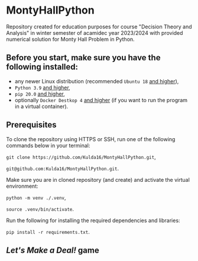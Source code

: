 # MontyHallPython
Repository created for education purposes for course "Decision Theory and Analysis" in winter semester of acamidec year 
2023/2024 with provided numerical solution for Monty Hall Problem in Python.

## Before you start, make sure you have the following installed:
- any newer Linux distribution (recommended `Ubuntu 18` [and higher](https://ubuntu.com/download/desktop)),
- `Python 3.9` [and higher](https://www.python.org/downloads/),
- `pip 20.0` [and higher](https://pypi.org/project/pip/),
- optionally `Docker Destkop 4` [and higher](https://docs.docker.com/desktop/install/linux-install/) (if you want to run the program in a virtual container).

## Prerequisites

To clone the repository using HTTPS or SSH, run one of the following commands below in your terminal:

`git clone https://github.com/Kulda16/MontyHallPython.git`,

`git@github.com:Kulda16/MontyHallPython.git`.

Make sure you are in cloned repository (and create) and activate the virtual environment:

`python -m venv ./.venv`,

`source .venv/bin/activate`.

Run the following for installing the required dependencies and libraries:

`pip install -r requirements.txt`.

## *Let's Make a Deal!* game